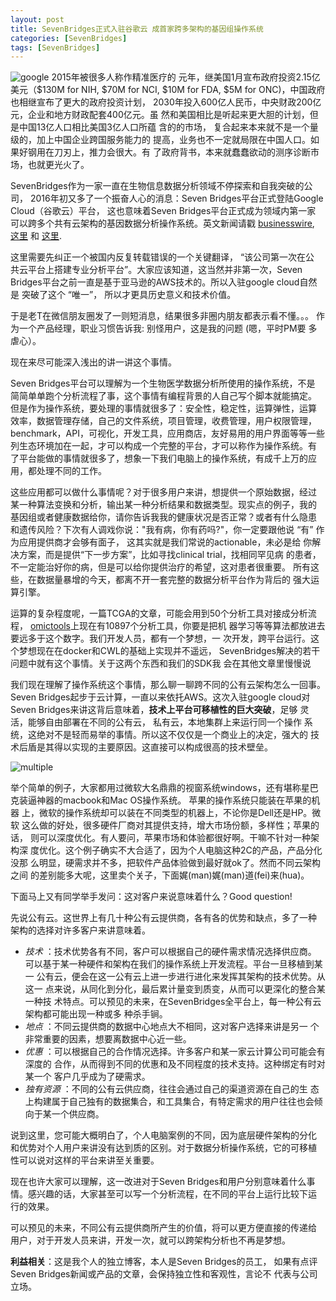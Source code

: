 ```yaml
---
layout: post
title: SevenBridges正式入驻谷歌云 成首家跨多架构的基因组操作系统
categories: [SevenBridges]
tags: [SevenBridges]
---
```


![google](http://i.imgur.com/ydQ82NY.png) 2015年被很多人称作精准医疗的
元年，继美国1月宣布政府投资2.15亿美元（$130M for NIH, $70M for NCI,
$10M for FDA, $5M for ONC)，中国政府也相继宣布了更大的政府投资计划，
2030年投入600亿人民币，中央财政200亿元，企业和地方财政配套400亿元。虽
然和美国相比是听起来更大胆的计划，但是中国13亿人口相比美国3亿人口所蕴
含的的市场， 复合起来本来就不是一个量级的，加上中国企业跨国服务能力的
提高，业务也不一定就局限在中国人口。如果好钢用在刀刃上，推力会很大。有
了政府背书，本来就蠢蠢欲动的测序诊断市场，也就更光火了。

SevenBridges作为一家一直在生物信息数据分析领域不停探索和自我突破的公司，
2016年初又多了一个振奋人心的消息：Seven Bridges平台正式登陆Google
Cloud（谷歌云）平台， 这也意味着Seven Bridges平台正式成为领域内第一家
可以跨多个共有云架构的基因数据分析操作系统。英文新闻请戳
[businesswire](http://www.businesswire.com/news/home/20160119005666/en/Bridges-Platform-Google-Cloud-Platform),
[这里](https://www.sbgenomics.com/google/?utm_source=social&utm_medium=tweet&utm_campaign=gcp)
和
[这里](https://www.sbgenomics.com/infrastructure/?utm_source=social&utm_medium=tweet&utm_campaign=gcp).



这里需要先纠正一个被国内反复转载错误的一个关键翻译， “该公司第一次在公
共云平台上搭建专业分析平台”。大家应该知道，这当然并非第一次，Seven
Bridges平台之前一直是基于亚马逊的AWS技术的。所以入驻google cloud自然是
突破了这个 “唯一”， 所以才更具历史意义和技术价值。

于是老T在微信朋友圈发了一则短消息，结果很多非圈内朋友都表示看不懂。。。
作为一个产品经理，职业习惯告诉我: 别怪用户，这是我的问题 (嗯，平时PM要
多虐心）。

现在来尽可能深入浅出的讲一讲这个事情。

Seven Bridges平台可以理解为一个生物医学数据分析所使用的操作系统，不是
简简单单跑个分析流程了事，这个事情有编程背景的人自己写个脚本就能搞定。
但是作为操作系统，要处理的事情就很多了：安全性，稳定性，运算弹性，运算
效率，数据管理存储，自己的文件系统，项目管理，收费管理，用户权限管理，
benchmark，API，可视化，开发工具，应用商店，友好易用的用户界面等等一些
列生态环境加在一起，才可以构成一个完整的平台，才可以称作为操作系统。有
了平台能做的事情就很多了，想象一下我们电脑上的操作系统，有成千上万的应
用，都处理不同的工作。

这些应用都可以做什么事情呢？对于很多用户来讲，想提供一个原始数据，经过
某一种算法变换和分析，输出某一种分析结果和数据类型。现实点的例子，我的
基因组或者健康数据给你，请你告诉我我的健康状况是否正常？或者有什么隐患
和遗传风险？下次有人调戏你说："我有病，你有药吗?"，你一定要跟他说 “有”
作为应用提供商才会够有面子， 这其实就是我们常说的actionable，未必是给
你解决方案，而是提供“下一步方案”，比如寻找clinical trial，找相同罕见病
的患者，不一定能治好你的病，但是可以给你提供治疗的希望，这对患者很重要。
所有这些，在数据量暴增的今天，都离不开一套完整的数据分析平台作为背后的
强大运算引擎。

运算的复杂程度呢，一篇TCGA的文章，可能会用到50个分析工具对接成分析流程，
[omictools](http://omictools.com/)上现在有10897个分析工具，你要是把机
器学习等等算法都放进去要远多于这个数字。我们开发人员，都有一个梦想，一
次开发，跨平台运行。这个梦想现在在docker和CWL的基础上实现并不遥远，
SevenBridges解决的若干问题中就有这个事情。关于这两个东西和我们的SDK我
会在其他文章里慢慢说

我们现在理解了操作系统这个事情，那么聊一聊跨不同的公有云架构怎么一回事。
Seven Bridges起步于云计算，一直以来依托AWS。这次入驻google cloud对
Seven Bridges来讲这背后意味着，__技术上平台可移植性的巨大突破__，足够
灵活，能够自由部署在不同的公有云， 私有云，本地集群上来运行同一个操作
系统，这绝对不是轻而易举的事情。所以这不仅仅是一个商业上的决定，强大的
技术后盾是其得以实现的主要原因。这直接可以构成很高的技术壁垒。

![multiple](http://i.imgur.com/EF4xDEW.png)

举个简单的例子，大家都用过微软大名鼎鼎的视窗系统windows，还有堪称星巴
克装逼神器的macbook和Mac OS操作系统。 苹果的操作系统只能装在苹果的机器
上，微软的操作系统却可以装在不同类型的机器上，不论你是Dell还是HP。微软
这么做的好处，很多硬件厂商对其提供支持，增大市场份额，多样性；苹果的话，
则可以深度优化。有人要问，苹果市场和体验都很好啊。干嘛不针对一种架构深
度优化。这个例子确实不大合适了，因为个人电脑这种2C的产品，产品分化没那
么明显，硬需求并不多，把软件产品体验做到最好就ok了。然而不同云架构之间
的差别能多大呢，这里卖个关子，下面娓(man)娓(man)道(fei)来(hua)。

下面马上又有同学举手发问：这对客户来说意味着什么？Good question!

先说公有云。这世界上有几十种公有云提供商，各有各的优势和缺点，多了一种
架构的选择对许多客户来讲意味着。

- *技术* ：技术优势各有不同，客户可以根据自己的硬件需求情况选择供应商。
可以基于某一种硬件和架构在我们的操作系统上开发流程。平台一旦移植到某一
公有云，便会在这一公有云上进一步进行进化来发挥其架构的技术优势。从这一
点来说，从同化到分化，最后累计量变到质变，从而可以更深化的整合某一种技
术特点。可以预见的未来，在SevenBridges全平台上，每一种公有云架构都可能出现一种或多
种杀手锏。
- *地点* ：不同云提供商的数据中心地点大不相同，这对客户选择来讲是另一
  个非常重要的因素，想要离数据中心近一些。
- *优惠* ：可以根据自己的合作情况选择。许多客户和某一家云计算公司可能会有深度的
  合作，从而得到不同的优惠和及不同程度的技术支持。这种绑定有时对某一个
  客户几乎成为了硬需求。
- *独有资源* ：不同的公有云供应商，往往会通过自己的渠道资源在自己的生
态上构建属于自己独有的数据集合，和工具集合，有特定需求的用户往往也会倾
向于某一个供应商。

说到这里，您可能大概明白了，个人电脑案例的不同，因为底层硬件架构的分化
和优势对个人用户来讲没有达到质的区别。对于数据分析操作系统，它的可移植
性可以说对这样的平台来讲至关重要。

现在也许大家可以理解，这一改进对于Seven Bridges和用户分别意味着什么事
情。感兴趣的话，大家甚至可以写一个分析流程，在不同的平台上运行比较下运
行的效果。

可以预见的未来，不同公有云提供商所产生的价值，将可以更方便直接的传递给
用户，对于开发人员来讲，开发一次，就可以跨架构分析也不再是梦想。

__利益相关__：这是我个人的独立博客，本人是Seven Bridges的员工，
如果有点评Seven Bridges新闻或产品的文章，会保持独立性和客观性，言论不
代表与公司立场。

